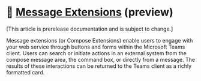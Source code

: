 # 📖 [Message Extensions](https://learn.microsoft.com/en-us/microsoftteams/platform/messaging-extensions/what-are-messaging-extensions?tabs=desktop) (preview)

[This article is prerelease documentation and is subject to change.]

Message extensions (or Compose Extensions) enable users to engage with your web service through buttons and forms within the Microsoft Teams client. Users can search or initiate actions in an external system from the compose message area, the command box, or directly from a message. The results of these interactions can be returned to the Teams client as a richly formatted card.